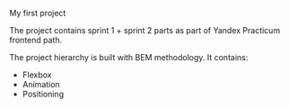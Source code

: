 My first project

The project contains sprint 1 + sprint 2 parts as part of Yandex Practicum frontend path.


The project hierarchy is built with BEM methodology. It contains:
- Flexbox
- Animation
- Positioning
